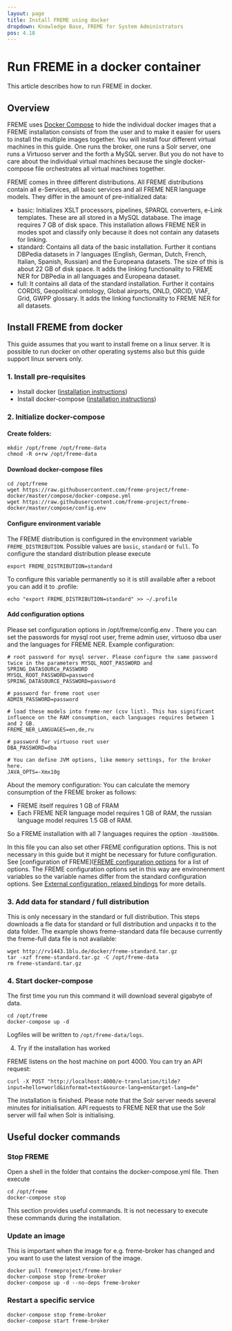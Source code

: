 ```yaml
---
layout: page
title: Install FREME using docker
dropdown: Knowledge Base, FREME for System Administrators
pos: 4.18
---
```


# Run FREME in a docker container

This article describes how to run FREME in docker.

## Overview

FREME uses [Docker Compose](https://docs.docker.com/compose/) to hide the individual docker images that a FREME installation consists of from the user and to make it easier for users to install the multiple images together. You will install four different virtual machines in this guide. One runs the broker, one runs a Solr server, one runs a Virtuoso server and the forth a MySQL server. But you do not have to care about the individual virtual machines because the single docker-compose file orchestrates all virtual machines together.

FREME comes in three different distributions. All FREME distributions contain all e-Services, all basic services and all FREME NER language models. They differ in the amount of pre-initialized data:

* basic: Initializes XSLT processors, pipelines, SPARQL converters, e-Link templates. These are all stored in a MySQL database. The image requires 7 GB of disk space. This installation allows FREME NER in modes spot and classify only because it does not contain any datasets for linking.
* standard: Contains all data of the basic installation. Further it contians DBPedia datasets in 7 languages (English, German, Dutch, French, Italian, Spanish, Russian) and the Europeana datasets. The size of this is about 22 GB of disk space. It adds the linking functionality to FREME NER for DBPedia in all languages and Europeana dataset.
* full: It contains all data of the standard installation. Further it contains CORDIS, Geopolitical ontology, Global airports, ONLD, ORCID, VIAF, Grid, GWPP glossary. It adds the linking functionality to FREME NER for all datasets.

## Install FREME from docker

This guide assumes that you want to install freme on a linux server. It is possible to run docker on other operating systems also but this guide support linux servers only.

### 1. Install pre-requisites

* Install docker ([installation instructions](https://docs.docker.com/engine/installation/linux/))
* Install docker-compose ([installation instructions](https://docs.docker.com/compose/install/))

### 2. Initialize docker-compose 

#### Create  folders:

```
mkdir /opt/freme /opt/freme-data
chmod -R o+rw /opt/freme-data
```

#### Download docker-compose files

```
cd /opt/freme
wget https://raw.githubusercontent.com/freme-project/freme-docker/master/compose/docker-compose.yml
wget https://raw.githubusercontent.com/freme-project/freme-docker/master/compose/config.env
```

#### Configure environment variable

The FREME distribution is configured in the environment variable `FREME_DISTRIBUTION`. Possible values are `basic`, `standard` or `full`. To configure the standard distribution please execute

```
export FREME_DISTRIBUTION=standard
```

To configure this variable permanently so it is still available after a reboot you can add it to .profile:

```
echo "export FREME_DISTRIBUTION=standard" >> ~/.profile
```

#### Add configuration options

Please set configuration options in /opt/freme/config.env . There you can set the passwords for mysql root user, freme admin user, virtuoso dba user and the languages for FREME NER. Example configuration:

```
# root password for mysql server. Please configure the same password twice in the parameters MYSQL_ROOT_PASSWORD and SPRING_DATASOURCe_PASSWORD
MYSQL_ROOT_PASSWORD=password
SPRING_DATASOURCE_PASSWORD=password

# password for freme root user
ADMIN_PASSWORD=password

# load these models into freme-ner (csv list). This has significant influence on the RAM consumption, each languages requires between 1 and 2 GB. 
FREME_NER_LANGUAGES=en,de,ru

# password for virtuoso root user
DBA_PASSWORD=dba

# You can define JVM options, like memory settings, for the broker here.
JAVA_OPTS=-Xmx10g
```

About the memory configuration: You can calculate the memory consumption of the FREME broker as follows:

* FREME itself requires 1 GB of FRAM
* Each FREME NER language model requires 1 GB of RAM, the russian language model requires 1.5 GB of RAM.

So a FREME installation with all 7 languages requires the option `-Xmx8500m`.

In this file you can also set other FREME configuration options. This is not necessary in this guide but it might be necessary for future configuration. See [configuration of FREME]([FREME configuration options](https://freme-project.github.io/knowledge-base/freme-for-sysadmins/configuration-options.html) for a list of options. The FREME configuration options set in this way are environenment variables so the variable names differ from the standard configuration options. See [External configuration, relaxed bindings](http://docs.spring.io/spring-boot/docs/current/reference/html/boot-features-external-config.html#boot-features-external-config-relaxed-binding) for more details.  

### 3. Add data for standard / full distribution

This is only necessary in the standard or full distribution. This steps downloads a fle data for standard or full distribution and unpacks it to the data folder. The example shows freme-standard data file because currently the freme-full data file is not available:

``` 
wget http://rv1443.1blu.de/docker/freme-standard.tar.gz
tar -xzf freme-standard.tar.gz -C /opt/freme-data
rm freme-standard.tar.gz
```

### 4. Start docker-compose

The first time you run this command it will download several gigabyte of data.

```
cd /opt/freme
docker-compose up -d
```

Logfiles will be written to `/opt/freme-data/logs`.

4. Try if the installation has worked

FREME listens on the host machine on port 4000. You can try an API request:

```
curl -X POST "http://localhost:4000/e-translation/tilde?input=hello+world&informat=text&source-lang=en&target-lang=de"
```

The installation is finished. Please note that the Solr server needs several minutes for initialisation. API requests to FREME NER that use the Solr server will fail when Solr is initialising.

## Useful docker commands

### Stop FREME

Open a shell in the folder that contains the docker-compose.yml file. Then execute

```
cd /opt/freme
docker-compose stop
```

This section provides useful commands. It is not necessary to execute these commands during the installation.

### Update an image

This is important when the image for e.g. freme-broker has changed and you want to use the latest version of the image.

```
docker pull fremeproject/freme-broker
docker-compose stop freme-broker
docker-compose up -d --no-deps freme-broker
```

### Restart a specific service

```
docker-compose stop freme-broker
docker-compose start freme-broker
```
